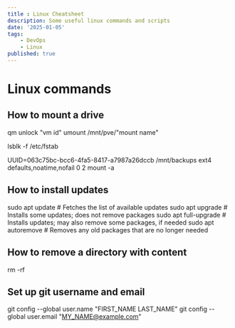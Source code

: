 ```yaml
---
title : Linux Cheatsheet
description: Some useful linux commands and scripts
date: '2025-01-05'
tags: 
    - DevOps
    - Linux
published: true
---
```


# Linux commands

## How to mount a drive
qm unlock "vm id"
umount /mnt/pve/"mount name"

lsblk -f
/etc/fstab

UUID=063c75bc-bcc6-4fa5-8417-a7987a26dccb /mnt/backups ext4 defaults,noatime,nofail 0 2
mount -a

## How to install updates

sudo apt update        # Fetches the list of available updates
sudo apt upgrade       # Installs some updates; does not remove packages
sudo apt full-upgrade  # Installs updates; may also remove some packages, if needed
sudo apt autoremove    # Removes any old packages that are no longer needed

## How to remove a directory with content

rm -rf

## Set up git username and email
git config --global user.name "FIRST_NAME LAST_NAME"
git config --global user.email "MY_NAME@example.com"